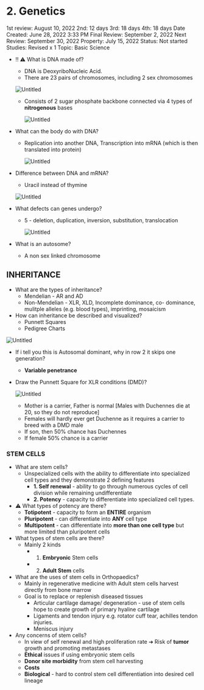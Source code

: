 # 2. Genetics

1st review: August 10, 2022
2nd: 12 days
3rd: 18 days
4th: 18 days
Date Created: June 28, 2022 3:33 PM
Final Review: September 2, 2022
Next Review: September 30, 2022
Property: July 15, 2022
Status: Not started
Studies: Revised x 1
Topic: Basic Science

- ‼️ ⚠️ What is DNA made of?
    - DNA is DeoxyriboNucleic Acid.
    - There are 23 pairs of chromosomes, including 2 sex chromosomes
    
    ![Untitled](2%20Genetics%20f77c1b2a9f074e74a2947b8ae53d9476/Untitled.png)
    
    - Consists of 2 sugar phosphate backbone connected via 4 types of **nitrogenous** bases
        
        ![Untitled](2%20Genetics%20f77c1b2a9f074e74a2947b8ae53d9476/Untitled%201.png)
        
- What can the body do with DNA?
    - Replication into another DNA, Transcription into mRNA (which is then translated into protein)
        
        ![Untitled](2%20Genetics%20f77c1b2a9f074e74a2947b8ae53d9476/Untitled%202.png)
        
- Difference between DNA and mRNA?
    - Uracil instead of thymine
    
    ![Untitled](2%20Genetics%20f77c1b2a9f074e74a2947b8ae53d9476/Untitled%203.png)
    
- What defects can genes undergo?
    - 5 - deletion, duplication, inversion, substitution, translocation
        
        ![Untitled](2%20Genetics%20f77c1b2a9f074e74a2947b8ae53d9476/Untitled%204.png)
        
- What is an autosome?
    - A non sex linked chromosome

## INHERITANCE

- What are the types of inheritance?
    - Mendelian - AR and AD
    - Non-Mendelian - XLR, XLD, Incomplete dominance, co- dominance, mulitple alleles (e.g. blood types), imprinting, mosaicism
- How can inheritance be described and visualized?
    - Punnett Squares
    - Pedigree Charts

![Untitled](2%20Genetics%20f77c1b2a9f074e74a2947b8ae53d9476/Untitled%205.png)

- If i tell you this is Autosomal dominant, why in row 2 it skips one generation?
    - **Variable penetrance**
- Draw the Punnett Square for XLR conditions (DMD)?
    
    ![Untitled](2%20Genetics%20f77c1b2a9f074e74a2947b8ae53d9476/Untitled%206.png)
    
    - Mother is a carrier, Father is normal [Males with Duchennes die at 20, so they do not reproduce]
    - Females will hardly ever get Duchenne as it requires a carrier to breed with a DMD male
    - If son, then 50% chance has Duchennes
    - If female 50% chance is a carrier

### STEM CELLS

- What are stem cells?
    - Unspecialized cells with the ability to differentiate into specialized cell types and they demonstrate 2 defining features
        - **1. Self renewal** - ability to go through numerous cycles of cell division while remaining undifferentiate
        - **2. Potency** - capacity to differentiate into specialized cell types.
- ⚠️ What types of potency are there?
    - **Totipotent** - capacity to form an **ENTIRE** organism
    - **Pluripotent** - can differentiate into **ANY** cell type
    - **Multipotent** - can differentiate into **more than one cell type** but more limited than pluripotent cells
- What types of stem cells are there?
    - Mainly 2 kinds
        - 1. **Embryonic** Stem cells
        - 2. **Adult Stem** cells
- What are the uses of stem cells in Orthopaedics?
    - Mainly in regenerative medicine with Adult stem cells harvest directly from bone marrow
    - Goal is to replace or replenish diseased tissues
        - Articular cartilage damage/ degeneration - use of stem cells hope to create growth of primary hyaline cartilage
        - Ligaments and tendon injury e.g. rotator cuff tear, achilles tendon injuries.
        - Meniscus injury
- Any concerns of stem cells?
    - In view of self renewal and high proliferation rate ➔ Risk of **tumor** growth and promoting metastases
    - **Ethical** issues if using embryonic stem cells
    - **Donor site morbidity** from stem cell harvesting
    - **Costs**
    - **Biological** - hard to control stem cell differentiation into desired cell lineage